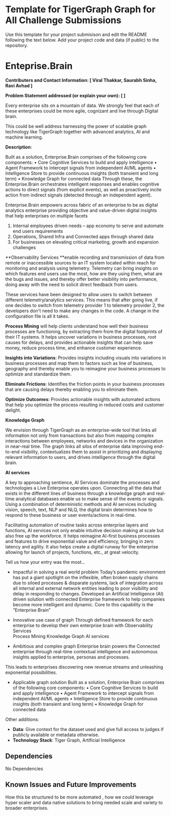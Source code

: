 # Template for TigerGraph Graph for All Challenge Submissions
Use this template for your project submisison and edit the README following the text below. Add your project code and data (if public) to the repository. 

# Enteprise.Brain
**Contributers and Contact Information: [ Viral Thakkar, Saurabh Sinha, Ravi Avhad ]**

**Problem Statement addressed (or explain your own): [ ]**

Every enterprise sits on a mountain of data. We strongly feel that each of these enterprises could be more agile, cognizant and live through Digital brain. 

This could be well address harnessing the power of scalable graph technology like TigerGraph together with advanced analytics, AI and machine learning.

**Description**: 

Built as a solution, Enterprise.Brain comprises of the following core components:
•	Core Cognitive Services to build and apply intelligence
•	Agent Framework to intercept signals from independent AI/ML agents
•	Intelligence Store to provide continuous insights (both transient and long term)
•	Knowledge Graph for connected data
Through these, the Enterprise.Brain orchestrates intelligent responses and enables cognitive actions to direct signals (from explicit events), as well as proactively incite action from indirect signals (detected through an independent agent).

Enterprise.Brain empowers across fabric of an enterprise to be as digital analytics enterprise providing objective and value-driven digital insights that help enterprises on multiple facets
1.	Internal employees driven needs – app economy to serve and automate end users requirements
2.	Operations, Shared Infra and Connected apps through shared data
3.	For businesses on elevating critical marketing, growth and expansion challenges

**Observability Services **enable recording and transmission of data from remote or inaccessible sources to an IT system located within reach for monitoring and analysis using telemetry. Telemetry can bring insights on which features end users use the most, how are they using them, what are the bugs and issues, and thereby offer better visibility into performance, doing away with the need to solicit direct feedback from users. 

These services have been designed to allow users to switch between different telemetry/analytics services. This means that after going live, if one decides to switch from telemetry provider 1 to telemetry provider 2, the developers don't need to make any changes in the code. A change in the configuration file is all it takes.	

**Process Mining**  will help clients understand how well their business processes are functioning, by extracting them from the digital footprints of their IT systems. It helps uncover variations in business processes, root causes for delays, and provides actionable insights that can help save money, reduce process time, and enhance customer experience. 

**Insights into Variations**: Provides insights including visuals into variations in business processes and map them to factors such as line of business, geography and thereby enable you to reimagine your business processes to optimize and standardize them.

**Eliminate Frictions**:
Identifies the friction points in your business processes that are causing delays thereby enabling you to eliminate them.

**Optimize Outcomes**: Provides actionable insights with automated actions that help you optimize the process resulting in reduced costs and customer delight.	

**Knowledge Graph**	

We envision through TigerGraph as an enterprise-wide tool that links all information not only from transactions but also from mapping complex interactions between employees, networks and devices in the organization in near-real time. The graph links all silos of enterprise data improving end-to-end visibility, contextualizes them to assist in prioritizing and displaying relevant information to users, and drives intelligence through the digital brain.	

**AI services**

A key to approaching sentience, AI Services dominate the processes and technologies a Live Enterprise operates upon. Connecting all the data that exists in the different lines of business through a knowledge graph and real-time analytical databases enable us to make sense of the events or signals. Using a combination of deterministic methods and AI services including vision, speech, text, NLP and NLQ, the digital brain determines how to respond to these business or user events/actions in real-time.

Facilitating automation of routine tasks across enterprise layers and functions, AI services not only enable intuitive decision making at scale but also free up the workforce. It helps reimagine AI-first business processes and features to drive exponential value and efficiency, bringing in zero latency and agility. It also helps create a digital runway for the enterprise allowing for launch of projects, functions, etc., at great velocity. 



Tell us how your entry was the most...					

- Impactful in solving a real world problem 
Today’s pandemic environment has put a giant spotlight on the inflexible, often broken supply chains due to siloed processes & disparate systems, lack of integration across all internal and external network entities leading to poor visibility and delay in responding to changes. 
Developed an Artificial Intelligence (AI) driven solution with connected Enterprise framework to help companies become more intelligent and dynamic. Core to this capability is the “Enterprise Brain” 

- Innovative use case of graph
Through defined framework for each enterprise to develop their own enterprise brain with 
Observability Services  
Process Mining 
Knowledge Graph 
AI services

- Ambitious and complex graph
Enterprise  brain powers the Connected enterprise through real-time contextual intelligence and autonomous insights applied to enterprise, personas and processes. 

This leads to enterprises discovering new revenue streams and unleashing exponential possibilities.

- Applicable graph solution 
Built as a solution, Enterprise Brain comprises of the following core components:
• Core Cognitive Services to build and apply intelligence
• Agent Framework to intercept signals from independent AI/ML agents
• Intelligence Store to provide continuous insights (both transient and long term)
• Knowledge Graph for connected data


Other additions: 

 - **Data**: Give context for the dataset used and give full access to judges if publicly available or metadata otherwise. 
 - **Technology Stack**: Tiger Graph, Artificial Intelligence


## Dependencies

No Dependencies


## Known Issues and Future Improvements

How this be structured to be more automated , how we could leverage hyper scaler and data native solutions to bring needed scale and variety to broader enterprises.

